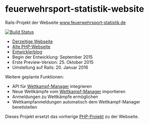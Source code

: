 # feuerwehrsport-statistik-website
Rails-Projekt der Webseite www.feuerwehrsport-statistik.de

[![Build Status](https://travis-ci.org/Feuerwehrsport/feuerwehrsport-statistik-website.svg?branch=master)](https://travis-ci.org/Feuerwehrsport/feuerwehrsport-statistik-website)

* [Derzeitige Webseite](http://www.feuerwehrsport-statistik.de/)
* [Alte PHP-Webseite](http://alt.feuerwehrsport-statistik.de/)
* [Entwicklerblog](http://www.georf.de/)
* Begin der Entwicklung: September 2015
* Erste Preview-Version: 25. Oktober 2015
* Umstellung auf Rails: 20. Januar 2016

Weitere geplante Funktionen:
* API für [Wettkampf-Manager](https://github.com/Feuerwehrsport/wettkampf-manager) integrieren
* Neue Wettkämpfe vom [Wettkampf-Manager](https://github.com/Feuerwehrsport/wettkampf-manager) importieren
* Anmeldungen zu Wettkämpfe ermöglichen
* Wettkampfanmeldungen automatisch dem Wettkampf-Manager bereitstellen

Dieses Projekt ersetzt das vorherige [PHP-Projekt](https://github.com/georf/feuerwehrsport-statistik) zu der Webseite.
